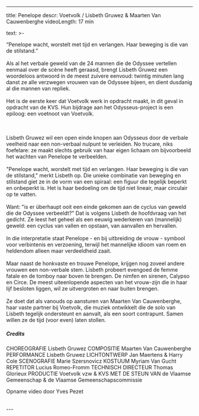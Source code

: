 
---
title: Penelope
descr: Voetvolk / Lisbeth Gruwez & Maarten Van Cauwenberghe
videoLength: 17 min

text: >-
  <p>“Penelope wacht, worstelt met tijd en verlangen. Haar beweging is die van de stilstand.”<br><br>Als al het verbale geweld van de 24 mannen die de Odyssee vertellen eenmaal over de scène heeft geraasd, brengt Lisbeth Gruwez een woordeloos antwoord in de meest zuivere eenvoud: twintig minuten lang danst ze alle verzwegen vrouwen van de Odyssee bijeen, en dient dusdanig al die mannen van repliek.<br><br>Het is de eerste keer dat Voetvolk werk in opdracht maakt, in dit geval in opdracht van de KVS. Hun bijdrage aan het Odysseus-project is een epiloog: een voetnoot van Voetvolk.</p><p>‍<br><br>Lisbeth Gruwez wil een open einde knopen aan Odysseus door de verbale veelheid naar een non-verbaal nulpunt te verleiden. No trucare, niks foefelare: ze maakt slechts gebruik van haar eigen lichaam om bijvoorbeeld het wachten van Penelope te verbeelden.<br><br>"Penelope wacht, worstelt met tijd en verlangen. Haar beweging is die van de stilstand," merkt Lisbeth op. Die unieke combinatie van beweging en stilstand giet ze in de vorm van een spiraal: een figuur die tegelijk beperkt en onbeperkt is. Het is haar bedoeling om de tijd niet lineair, maar circulair op te vatten.<br><br>Want: "is er überhaupt ooit een einde gekomen aan de cyclus van geweld die de Odyssee verbeeldt?" Dat is volgens Lisbeth de hoofdvraag van het gedicht. Ze leest het geheel als een eeuwig wederkeren van (mannelijk) geweld: een cyclus van vallen en opstaan, van aanvallen en hervallen.<br><br>In die interpretatie staat Penelope - en bij uitbreiding de vrouw - symbool voor verbintenis en verzoening, terwijl het mannelijke idioom van roem en heldendom alleen maar verdeeldheid zaait.<br><br>Maar naast de honkvaste en trouwe Penelope, krijgen nog zoveel andere vrouwen een non-verbale stem. Lisbeth probeert evengoed de femme fatale en de tomboy naar boven te brengen. De nimfen en sirenen, Calypso en Circe. De meest uiteenlopende aspecten van het vrouw-zijn die in haar lijf besloten liggen, wil ze uitvergroten en naar buiten brengen.<br><br>Ze doet dat als vanouds op aansturen van Maarten Van Cauwenberghe, haar vaste partner bij Voetvolk, die muziek ontwikkelt die de solo van Lisbeth tegelijk ondersteunt en aanvalt, als een soort contrapunt. Samen willen ze de tijd (voor even) laten stollen.</p><h5>Credits</h5><p>CHOREOGRAFIE Lisbeth Gruwez COMPOSITIE Maarten Van Cauwenberghe PERFORMANCE Lisbeth Gruwez LICHTONTWERP Jan Maertens &amp; Harry Cole SCENOGRAFIE Marie Szersnovicz KOSTUUM Myriam Van Gucht REPETITOR Lucius Romeo-Fromm TECHNISCH DIRECTEUR Thomas Glorieux PRODUCTIE Voetvolk vzw &amp; KVS MET DE STEUN VAN de Vlaamse Gemeenschap &amp; de Vlaamse Gemeenschapscommissie</p><p>Opname video door Yves Pezet<br><br></p>
---
